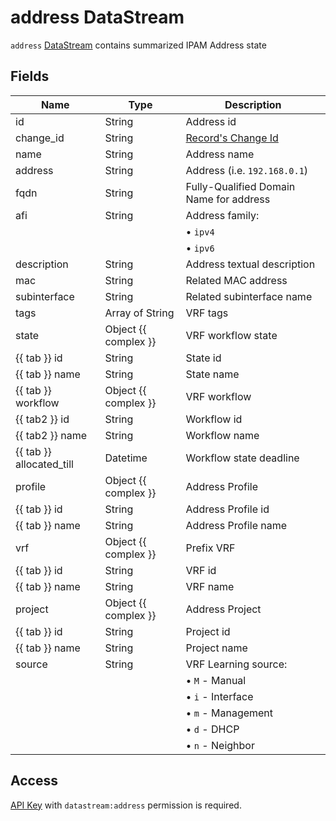 # address DataStream

`address` [DataStream](index.md) contains summarized IPAM Address state

## Fields

| Name                     | Type                 | Description                              |
| ------------------------ | -------------------- | ---------------------------------------- |
| id                       | String               | Address id                               |
| change_id                | String               | [Record's Change Id](index.md#change-id) |
| name                     | String               | Address name                             |
| address                  | String               | Address (i.e. `192.168.0.1`)             |
| fqdn                     | String               | Fully-Qualified Domain Name for address  |
| afi                      | String               | Address family:                          |
|                          |                      | &bull; `ipv4`                            |
|                          |                      | &bull; `ipv6`                            |
| description              | String               | Address textual description              |
| mac                      | String               | Related MAC address                      |
| subinterface             | String               | Related subinterface name                |
| tags                     | Array of String      | VRF tags                                 |
| state                    | Object {{ complex }} | VRF workflow state                       |
| {{ tab }} id             | String               | State id                                 |
| {{ tab }} name           | String               | State name                               |
| {{ tab }} workflow       | Object {{ complex }} | VRF workflow                             |
| {{ tab2 }} id            | String               | Workflow id                              |
| {{ tab2 }} name          | String               | Workflow name                            |
| {{ tab }} allocated_till | Datetime             | Workflow state deadline                  |
| profile                  | Object {{ complex }} | Address Profile                          |
| {{ tab }} id             | String               | Address Profile id                       |
| {{ tab }} name           | String               | Address Profile name                     |
| vrf                      | Object {{ complex }} | Prefix VRF                               |
| {{ tab }} id             | String               | VRF id                                   |
| {{ tab }} name           | String               | VRF name                                 |
| project                  | Object {{ complex }} | Address Project                          |
| {{ tab }} id             | String               | Project id                               |
| {{ tab }} name           | String               | Project name                             |
| source                   | String               | VRF Learning source:                     |
|                          |                      | &bull; `M` - Manual                      |
|                          |                      | &bull; `i` - Interface                   |
|                          |                      | &bull; `m` - Management                  |
|                          |                      | &bull; `d` - DHCP                        |
|                          |                      | &bull; `n` - Neighbor                    |

## Access

[API Key](../../../reference/concepts/apikey/index.md) with `datastream:address` permission
is required.
